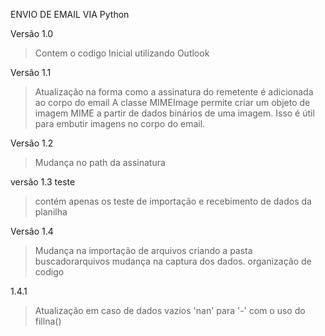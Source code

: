 ENVIO DE EMAIL VIA Python

Versão 1.0
> Contem o codigo Inicial utilizando Outlook

Versão 1.1
> Atualização na forma como a assinatura do remetente é adicionada ao corpo do email
> A classe MIMEImage permite criar um objeto de imagem MIME a partir de dados binários de uma imagem. Isso é útil para embutir imagens no corpo do email.

Versão 1.2
> Mudança no path da assinatura

versão 1.3 teste
> contém apenas os teste de importação e recebimento de dados da planilha

Versão 1.4
> Mudança na importação de arquivos criando a pasta buscadorarquivos
> mudança na captura dos dados.
> organização de codigo

1.4.1
> Atualização em caso de dados vazios 'nan' para '-' com o uso do fillna()